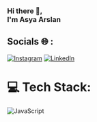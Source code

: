 ### Hi there 👋, <br> I'm Asya Arslan

## Socials 🌐 :
[![Instagram](https://img.shields.io/badge/Instagram-%23E4405F.svg?logo=Instagram&logoColor=white)](https://www.instagram.com/asyaa.arsln/#) [![LinkedIn](https://img.shields.io/badge/LinkedIn-%230077B5.svg?logo=linkedin&logoColor=white)](www.linkedin.com/in/asya-arslan)

# 💻 Tech Stack:
![JavaScript](https://img.shields.io/badge/javascript-%23323330.svg?style=for-the-badge&logo=javascript&logoColor=%23F7DF1E) 
<!--
**asia1591/asia1591** is a ✨ _special_ ✨ repository because its `README.md` (this file) appears on your GitHub profile.

Here are some ideas to get you started:

- 🔭 I’m currently working on ...
- 🌱 I’m currently learning ...
- 👯 I’m looking to collaborate on ...
- 🤔 I’m looking for help with ...
- 💬 Ask me about ...
- 📫 How to reach me: ...
- 😄 Pronouns: ...
- ⚡ Fun fact: ...
-->

